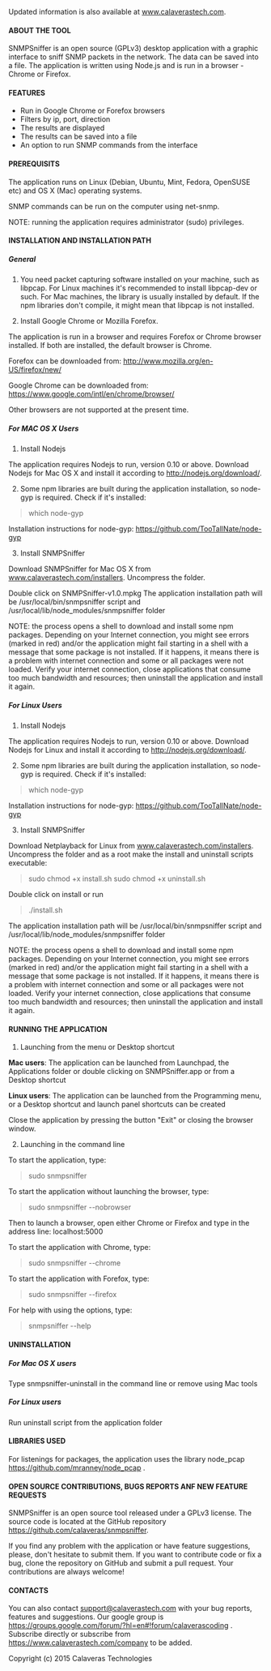 
Updated information is also available at www.calaverastech.com.

#### ABOUT THE TOOL

SNMPSniffer is an open source (GPLv3) desktop application with a graphic interface to sniff SNMP packets in the network. The data can be saved into a file. The application is written using Node.js and is run in a browser - Chrome or Firefox. 

#### FEATURES

* Run in Google Chrome or Forefox browsers
* Filters by ip, port, direction
* The results are displayed 
* The results can be saved into a file
* An option to run SNMP commands from the interface

#### PREREQUISITS

The application runs on Linux (Debian, Ubuntu, Mint, Fedora, OpenSUSE etc) and OS X (Mac) operating systems.

SNMP commands can be run on the computer using net-snmp. 

NOTE: running the application requires administrator (sudo) privileges. 

#### INSTALLATION AND INSTALLATION PATH

##### General

1. You need packet capturing software installed on your machine, such as libpcap. For Linux machines it's recommended to install libpcap-dev or such. For Mac machines, the library is usually installed by default. If the npm libraries don't compile, it might mean that libpcap is not installed. 

2. Install Google Chrome or Mozilla Forefox.

  The application is run in a browser and requires Forefox or Chrome browser installed. If both are installed, the      default browser is Chrome. 

  Forefox can be downloaded from:
  http://www.mozilla.org/en-US/firefox/new/

  Google Chrome can be downloaded from:
  https://www.google.com/intl/en/chrome/browser/

  Other browsers are not supported at the present time. 

##### For MAC OS X Users

1. Install Nodejs

  The application requires Nodejs to run, version 0.10 or above. Download Nodejs for Mac OS X and install it according   to http://nodejs.org/download/.

2. Some npm libraries are built during the application installation, so node-gyp is required. Check if it's installed:

> which node-gyp

Installation instructions for node-gyp:
https://github.com/TooTallNate/node-gyp

3. Install SNMPSniffer

  Download SNMPSniffer for Mac OS X from www.calaverastech.com/installers. Uncompress the folder. 

  Double click on SNMPSniffer-v1.0.mpkg
  The application installation path will be /usr/local/bin/snmpsniffer script and /usr/local/lib/node_modules/snmpsniffer folder

  NOTE: the process opens a shell to download and install some npm packages. Depending on your Internet connection,     you might see errors (marked in red) and/or  the application might fail starting in a shell with a message that some   package is not installed. If it happens, it means there is a problem with internet connection and some or all   packages were not loaded. Verify your internet connection, close applications that consume too much bandwidth and   resources; then uninstall the application and install it again. 


##### For Linux Users

1. Install Nodejs

  The application requires Nodejs to run, version 0.10 or above. Download Nodejs for Linux and install it according to   http://nodejs.org/download/.

2. Some npm libraries are built during the application installation, so node-gyp is required. Check if it's installed:

> which node-gyp

Installation instructions for node-gyp:
https://github.com/TooTallNate/node-gyp

3. Install SNMPSniffer

  Download Netplayback for Linux from www.calaverastech.com/installers. Uncompress the folder and as a root make the install and uninstall scripts executable:

  > sudo chmod +x install.sh
  > sudo chmod +x uninstall.sh

  Double click on install or run

  > ./install.sh

  The application installation path will be /usr/local/bin/snmpsniffer script and   /usr/local/lib/node_modules/snmpsniffer folder

  NOTE: the process opens a shell to download and install some npm packages. Depending on your Internet connection,   you might see errors (marked in red) and/or  the application might fail starting in a shell with a message that some  package is not installed. If it happens, it means there is a problem with internet connection and some or all packages were not loaded. Verify your internet connection, close applications that consume too much bandwidth and resources; then uninstall the application and install it again. 


#### RUNNING THE APPLICATION

1. Launching from the menu or Desktop shortcut

  **Mac users**: The application can be launched from Launchpad, the Applications folder or double clicking on   SNMPSniffer.app or from a Desktop shortcut

  **Linux users**: The application can be launched from the Programming menu, or a Desktop shortcut and launch panel shortcuts can be created

  Close the application by pressing the button "Exit" or closing the browser window. 

2. Launching in the command line

  To start the application, type:
  > sudo snmpsniffer

  To start the application without launching the browser, type:
  > sudo snmpsniffer --nobrowser

  Then to launch a browser, open either Chrome or Firefox and type in the address line:
  localhost:5000

  To start the application with Chrome, type:
  > sudo snmpsniffer --chrome

  To start the application with Forefox, type:

  > sudo snmpsniffer --firefox

  For help with using the options, type:
  > snmpsniffer --help


#### UNINSTALLATION

##### For Mac OS X users

Type snmpsniffer-uninstall in the command line or remove using Mac tools

##### For Linux users

Run uninstall script from the application folder


#### LIBRARIES USED

For listenings for packages, the application uses the library node_pcap https://github.com/mranney/node_pcap . 


#### OPEN SOURCE CONTRIBUTIONS, BUGS REPORTS ANF NEW FEATURE REQUESTS

SNMPSniffer is an open source tool released under a GPLv3 license. The source code is located at the GitHub repository https://github.com/calaveras/snmpsniffer.

If you find any problem with the application or have feature suggestions, please, don't hesitate to submit them. If you want to contribute code or fix a bug, clone the repository on GitHub and submit a pull request. Your contributions are always welcome!

#### CONTACTS

You can also contact support@calaverastech.com with your bug reports, features and suggestions. Our google group is https://groups.google.com/forum/?hl=en#!forum/calaverascoding . Subscribe directly or subscribe from https://www.calaverastech.com/company to be added.

Copyright (c) 2015 Calaveras Technologies

